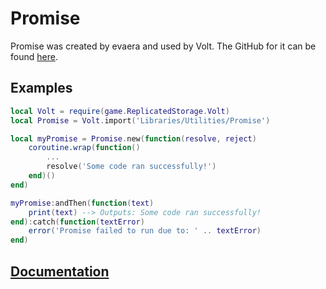 # Promise
Promise was created by evaera and used by Volt. The GitHub for it can be found [here](https://github.com/evaera/roblox-lua-promise).

## Examples
```lua
local Volt = require(game.ReplicatedStorage.Volt)
local Promise = Volt.import('Libraries/Utilities/Promise')

local myPromise = Promise.new(function(resolve, reject)
    coroutine.wrap(function()
        ...
        resolve('Some code ran successfully!')
    end)()
end)

myPromise:andThen(function(text)
    print(text) --> Outputs: Some code ran successfully!
end):catch(function(textError)
    error('Promise failed to run due to: ' .. textError)
end)
```

## [Documentation](https://eryn.io/roblox-lua-promise/lib/)